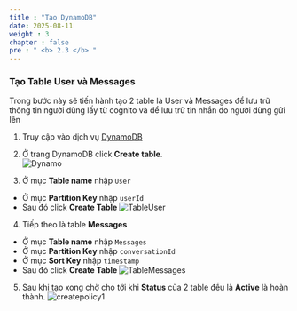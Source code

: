 ```yaml
---
title : "Tạo DynamoDB"
date: 2025-08-11
weight : 3 
chapter : false
pre : " <b> 2.3 </b> "
---
```


### Tạo Table User và Messages

Trong bước này sẽ tiến hành tạo 2 table là User và Messages để lưu trữ thông tin người dùng lấy từ cognito và để lưu trữ tin nhắn do người dùng gửi lên

1. Truy cập vào dịch vụ [DynamoDB](https://console.aws.amazon.com/dynamodb/)
2. Ở trang DynamoDB click **Create table**.  
![Dynamo](/images/2.prerequisite/024.png)

3. Ở mục **Table name** nhập ```User   ```  
  + Ở mục **Partition Key** nhập ```userId```
  + Sau đó click **Create Table**
![TableUser](/images/2.prerequisite/025.png)

4. Tiếp theo là table **Messages**
  + Ở mục **Table name** nhập ```Messages```  
  + Ở mục **Partition Key** nhập ```conversationId```
  + Ở mục **Sort Key** nhập ```timestamp```
  + Sau đó click **Create Table**
![TableMessages](/images/2.prerequisite/026.png)

5. Sau khi tạo xong chờ cho tới khi **Status** của 2 table đều là **Active** là hoàn thành.
![createpolicy1](/images/2.prerequisite/027.png)